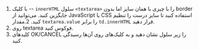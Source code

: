
1. با کلیک -- `innerHTML` سلول `<textarea>` را با چیزی با همان سایز اما بدون border جایگزین کنید. می‌توانید از JavaScript یا CSS استفاده کنید تا سایز درست را تنظیم کنید.
2.مقدار `textarea.value` را برابر `td.innerHTML` قرار دهید. 
3. روی textarea فوکوس کنید.
4. کلیدهای OK/CANCEL را زیر سلول نشان دهید و به کلیک‌های روی آن‌ها رسیدگی کنید.
